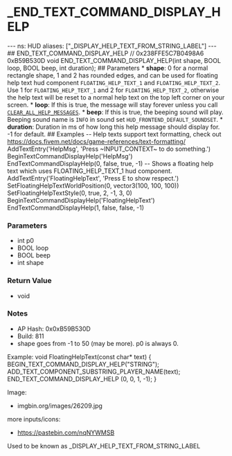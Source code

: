 # _END_TEXT_COMMAND_DISPLAY_HELP

--- ns: HUD aliases: ["_DISPLAY_HELP_TEXT_FROM_STRING_LABEL"] --- ## END_TEXT_COMMAND_DISPLAY_HELP  // 0x238FFE5C7B0498A6 0xB59B530D void END_TEXT_COMMAND_DISPLAY_HELP(int shape, BOOL loop, BOOL beep, int duration);   ## Parameters * **shape**: 0 for a normal rectangle shape, 1 and 2 has rounded edges, and can be used for floating help text hud component `FLOATING_HELP_TEXT_1` and `FLOATING_HELP_TEXT_2`. Use 1 for `FLOATING_HELP_TEXT_1` and 2 for `FLOATING_HELP_TEXT_2`, otherwise the help text will be reset to a normal help text on the top left corner on your screen. * **loop**: If this is true, the message will stay forever unless you call [`CLEAR_ALL_HELP_MESSAGES`](#_0x6178F68A87A4D3A0). * **beep**: If this is true, the beeping sound will play. Beeping sound name is `INFO` in sound set `HUD_FRONTEND_DEFAULT_SOUNDSET`. * **duration**: Duration in ms of how long this help message should display for. -1 for default.   ## Examples -- Help texts support text formatting, check out https://docs.fivem.net/docs/game-references/text-formatting/ AddTextEntry('HelpMsg', 'Press ~INPUT_CONTEXT~ to do something.')  BeginTextCommandDisplayHelp('HelpMsg') EndTextCommandDisplayHelp(0, false, true, -1)  -- Shows a floating help text which uses FLOATING_HELP_TEXT_1 hud component. AddTextEntry('FloatingHelpText', 'Press E to show respect.') SetFloatingHelpTextWorldPosition(0, vector3(100, 100, 100)) SetFloatingHelpTextStyle(0, true, 2, -1, 3, 0) BeginTextCommandDisplayHelp('FloatingHelpText') EndTextCommandDisplayHelp(1, false, false, -1)

### Parameters
* int p0
* BOOL loop
* BOOL beep
* int shape

### Return Value
* void

### Notes
* AP Hash: 0x0xB59B530D
* Build: 811
* shape goes from -1 to 50 (may be more).
p0 is always 0.

Example:
void FloatingHelpText(const char* text)
{
    BEGIN_TEXT_COMMAND_DISPLAY_HELP("STRING");
  ADD_TEXT_COMPONENT_SUBSTRING_PLAYER_NAME(text);
   END_TEXT_COMMAND_DISPLAY_HELP (0, 0, 1, -1);
}

Image:
- imgbin.org/images/26209.jpg

more inputs/icons:
- https://pastebin.com/nqNYWMSB

Used to be known as _DISPLAY_HELP_TEXT_FROM_STRING_LABEL

